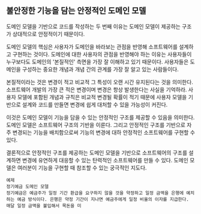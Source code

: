 ## 불안정한 기능을 담는 안정적인 도메인 모델
도메인 모델을 기반으로 코드를 작성하는 두 번째 이유는 도메인 모델이 제공하는 구조가 상대적으로 안정적이기 때문이다.

도메인 모델의 핵심은 사용자가 도메인을 바라보는 관점을 반영해 소프트웨어를 설계하고 구현하는 것이다. 도메인에 대한 사용자의 관점을 반영해야 하는 이유는 사용자들이 누구보다도 도메인의 '본질적인' 측면을 가장 잘 이해하고 있기 때문이다. 사용자들은 도메인을 구성하는 중요한 개념과 개념 간의 관계를 가장 잘 알고 있는 사람들이다.

본질적이라는 것은 변경이 적고 비교적 그 특성이 오랜 시간 유지된다는 것을 의미한다. 소프트웨어 개발의 가장 큰 적은 변경이며 변경은 항상 발생한다는 사실을 기억하라. 사용자 모델에 포함된 개념과 규칙은 비교적 변경될 확률이 적기 때문에 사용자 모델을 기반으로 설계와 코드를 만들면 변경에 쉽게 대처할 수 있을 가능성이 커진다.

이것은 도메인 모델이 기능을 담을 수 있는 안정적인 구조를 제공할 수 있음을 의미한다. 도메인 모델은 소프트웨어 구조의 기반을 이룬다. 그리고 안정적인 구조를 기반으로 자주 변경되는 기능을 배치함으로써 기능의 변경에 대하 안정적인 소프트웨어를 구현할 수 있다. 

결론적으로 안정적인 구조를 제공하는 도메인 모델을 기반으로 소프트웨어의 구조를 설계하면 변경에 유연하게 대응할 수 있는 탄력적인 소프트웨어를 만들 수 있다. 도메인 모델은 여러분이 기능을 구현할 때 참조할 수 있는 궁극적인 지도다.

```text
예제
정기예금 도메인 모델
정기예금은 예금주가 일정 기간 환급을 요구하지 않을 것을 약정하고 일정 금액을 은행에 예치하는 예금 방식이다. 은행은 약정 기간이 지나면 예금주에게 일정 비율의 이자를 지급한다. 매달 일정 금액을 불입해서 목돈을 미
```